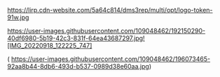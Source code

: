 https://lirp.cdn-website.com/5a64c814/dms3rep/multi/opt/logo-token-91w.jpg

https://user-images.githubusercontent.com/109048462/192150290-40df6980-5b19-42c3-831f-64ea43687297.jpg![IMG_20220918_122225_747]

(
https://user-images.githubusercontent.com/109048462/196073465-92aa8b44-8db6-493d-b537-0989d38e60aa.jpg)
